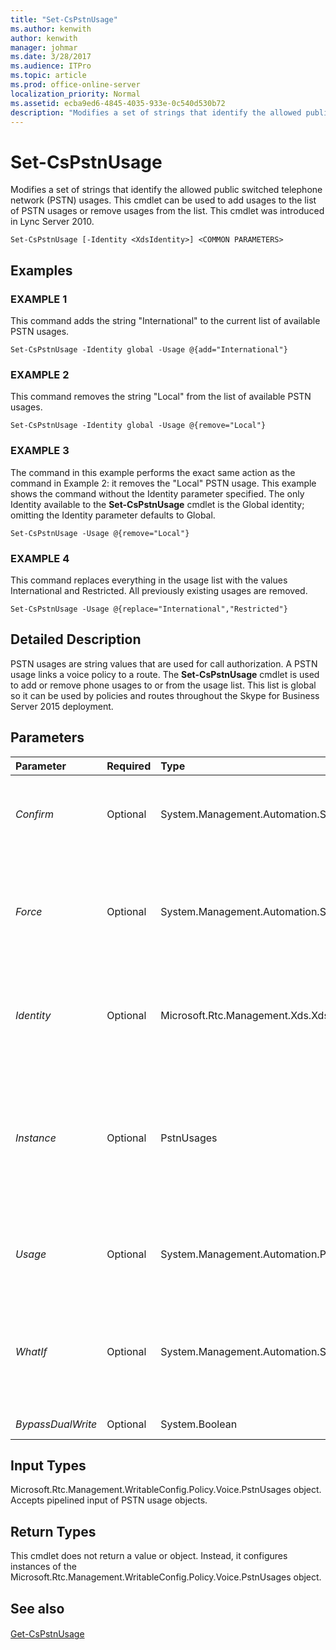 ```yaml
---
title: "Set-CsPstnUsage"
ms.author: kenwith
author: kenwith
manager: johmar
ms.date: 3/28/2017
ms.audience: ITPro
ms.topic: article
ms.prod: office-online-server
localization_priority: Normal
ms.assetid: ecba9ed6-4845-4035-933e-0c540d530b72
description: "Modifies a set of strings that identify the allowed public switched telephone network (PSTN) usages. This cmdlet can be used to add usages to the list of PSTN usages or remove usages from the list. This cmdlet was introduced in Lync Server 2010."
---
```


# Set-CsPstnUsage
 
Modifies a set of strings that identify the allowed public switched telephone network (PSTN) usages. This cmdlet can be used to add usages to the list of PSTN usages or remove usages from the list. This cmdlet was introduced in Lync Server 2010.
  
```
Set-CsPstnUsage [-Identity <XdsIdentity>] <COMMON PARAMETERS>

```

## Examples

### EXAMPLE 1

This command adds the string "International" to the current list of available PSTN usages.
  
```
Set-CsPstnUsage -Identity global -Usage @{add="International"}
```

### EXAMPLE 2

This command removes the string "Local" from the list of available PSTN usages.
  
```
Set-CsPstnUsage -Identity global -Usage @{remove="Local"}
```

### EXAMPLE 3

The command in this example performs the exact same action as the command in Example 2: it removes the "Local" PSTN usage. This example shows the command without the Identity parameter specified. The only Identity available to the **Set-CsPstnUsage** cmdlet is the Global identity; omitting the Identity parameter defaults to Global.
  
```
Set-CsPstnUsage -Usage @{remove="Local"}
```

### EXAMPLE 4

This command replaces everything in the usage list with the values International and Restricted. All previously existing usages are removed.
  
```
Set-CsPstnUsage -Usage @{replace="International","Restricted"}
```

## Detailed Description

PSTN usages are string values that are used for call authorization. A PSTN usage links a voice policy to a route. The **Set-CsPstnUsage** cmdlet is used to add or remove phone usages to or from the usage list. This list is global so it can be used by policies and routes throughout the Skype for Business Server 2015 deployment.
  
## Parameters

|**Parameter**|**Required**|**Type**|**Description**|
|:-----|:-----|:-----|:-----|
| _Confirm_ <br/> |Optional  <br/> |System.Management.Automation.SwitchParameter  <br/> |Prompts you for confirmation before executing the command.  <br/> |
| _Force_ <br/> |Optional  <br/> |System.Management.Automation.SwitchParameter  <br/> |Suppresses any confirmation prompts that would otherwise be displayed before making changes.  <br/> |
| _Identity_ <br/> |Optional  <br/> |Microsoft.Rtc.Management.Xds.XdsIdentity  <br/> |The scope at which these settings are applied. The Identity for this cmdlet is always Global.  <br/> |
| _Instance_ <br/> |Optional  <br/> |PstnUsages  <br/> |A reference to a PSTN usage object. This object must be of type PstnUsages and can be retrieved by calling the **Get-CsPstnUsage** cmdlet. <br/> |
| _Usage_ <br/> |Optional  <br/> |System.Management.Automation.PSListModifier  <br/> |Contains a list of allowable usage strings. These entries can be any string value.  <br/> |
| _WhatIf_ <br/> |Optional  <br/> |System.Management.Automation.SwitchParameter  <br/> |Describes what would happen if you executed the command without actually executing the command.  <br/> |
| _BypassDualWrite_ <br/> |Optional  <br/> |System.Boolean  <br/> |PARAMVALUE: $true | $false  <br/> |
   
## Input Types

Microsoft.Rtc.Management.WritableConfig.Policy.Voice.PstnUsages object. Accepts pipelined input of PSTN usage objects.
  
## Return Types

This cmdlet does not return a value or object. Instead, it configures instances of the Microsoft.Rtc.Management.WritableConfig.Policy.Voice.PstnUsages object.
  
## See also

#### 

[Get-CsPstnUsage](get-cspstnusage.md)

